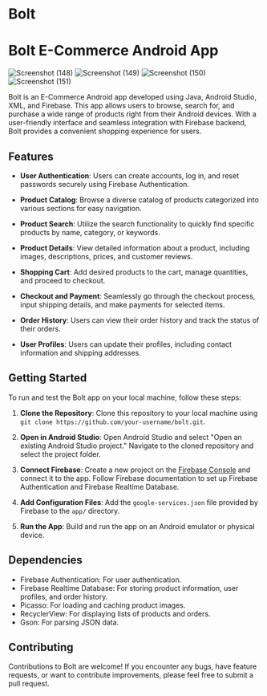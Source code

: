 # Bolt
# Bolt E-Commerce Android App

![Screenshot (148)](https://github.com/SukanyaGhosh6/Bolt/assets/78369568/413fbda1-ad95-4889-a9ed-3a67b448675e)
![Screenshot (149)](https://github.com/SukanyaGhosh6/Bolt/assets/78369568/0cf7897a-18d3-4bd8-9bb9-033aa5530135)
![Screenshot (150)](https://github.com/SukanyaGhosh6/Bolt/assets/78369568/d25b5514-165f-4cbf-b379-b49de0f1187f)
![Screenshot (151)](https://github.com/SukanyaGhosh6/Bolt/assets/78369568/ddc8d936-1c50-4deb-a45f-ef434be30a9c)



Bolt is an E-Commerce Android app developed using Java, Android Studio, XML, and Firebase. This app allows users to browse, search for, and purchase a wide range of products right from their Android devices. With a user-friendly interface and seamless integration with Firebase backend, Bolt provides a convenient shopping experience for users.

## Features

- **User Authentication**: Users can create accounts, log in, and reset passwords securely using Firebase Authentication.

- **Product Catalog**: Browse a diverse catalog of products categorized into various sections for easy navigation.

- **Product Search**: Utilize the search functionality to quickly find specific products by name, category, or keywords.

- **Product Details**: View detailed information about a product, including images, descriptions, prices, and customer reviews.

- **Shopping Cart**: Add desired products to the cart, manage quantities, and proceed to checkout.

- **Checkout and Payment**: Seamlessly go through the checkout process, input shipping details, and make payments for selected items.

- **Order History**: Users can view their order history and track the status of their orders.

- **User Profiles**: Users can update their profiles, including contact information and shipping addresses.

## Getting Started

To run and test the Bolt app on your local machine, follow these steps:

1. **Clone the Repository**: Clone this repository to your local machine using `git clone https://github.com/your-username/bolt.git`.

2. **Open in Android Studio**: Open Android Studio and select "Open an existing Android Studio project." Navigate to the cloned repository and select the project folder.

3. **Connect Firebase**: Create a new project on the [Firebase Console](https://console.firebase.google.com/) and connect it to the app. Follow Firebase documentation to set up Firebase Authentication and Firebase Realtime Database.

4. **Add Configuration Files**: Add the `google-services.json` file provided by Firebase to the `app/` directory.

5. **Run the App**: Build and run the app on an Android emulator or physical device.

## Dependencies

- Firebase Authentication: For user authentication.
- Firebase Realtime Database: For storing product information, user profiles, and order history.
- Picasso: For loading and caching product images.
- RecyclerView: For displaying lists of products and orders.
- Gson: For parsing JSON data.

## Contributing

Contributions to Bolt are welcome! If you encounter any bugs, have feature requests, or want to contribute improvements, please feel free to submit a pull request.

